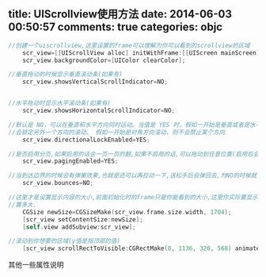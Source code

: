 title: UIScrollview使用方法
date: 2014-06-03 00:50:57
comments: true
categories: objc
---
```objective-c code
//创建一个uiscrollview,这里设置的frame可以理解为你可以看到的scrollview的区域
    scr_view=[[UIScrollView alloc] initWithFrame:[[UIScreen mainScreen] bounds]];
    scr_view.backgroundColor=[UIColor clearColor];

//垂直拖动的时候显示垂直滚动条(如果有)
    scr_view.showsVerticalScrollIndicator=NO;


//水平拖动时显示水平滚动条(如果有)
    scr_view.showsHorizontalScrollIndicator=NO;

//默认是 NO，可以在垂直和水平方向同时运动。当值是 YES 时，假如一开始是垂直或者是水平运动，那么接下来
//会锁定另外一个方向的滚动。 假如一开始是对角方向滚动，则不会禁止某个方向
    scr_view.directionalLockEnabled=YES;

//是否启用分页,如果启用的话会一页一页的翻,如果不启用的话,可以拖动到任意位置(启用后会自动滚动到边界)
    scr_view.pagingEnabled=YES;

//当到达边界的时候会有弹簧效果,也就是还可以再拉动一下,送松手后会弹回去,为NO的时候就关闭这个效果
    scr_view.bounces=NO;

//这里才是设置显示内容的大小,前面初始化时的frame只是你能看到的大小,这里你实际要显示的内容有多大就设
//置多大.
    CGSize newSize=CGSizeMake(scr_view.frame.size.width, 1704);
    [scr_view setContentSize:newSize];
    [self.view addSubview:scr_view];

//滚动到你想要的区域(y值是指顶部的值)
    [scr_view scrollRectToVisible:CGRectMake(0, 1136, 320, 568) animated:NO];
```  

其他一些属性说明  
<!--more—>
  
indicatorStyle  
滚动条的样式，基本只是设置颜色。总共3个颜色：默认、黑、白  

scrollIndicatorInsets  
设置滚动条的位置  

bouncesZoom  
和 bounces 类似,区别在于：这个效果反映在缩放上面，假如缩放超过最大缩放，那么会反弹效果；假如是 NO，
则到达最大或者最小的时候立即停止。  

scrollEnabled  
决定是否可以滚动  

tracking  
当touch 后还没有拖动的时候值是YES，否则NO  

zoomBouncing  
当内容放大到最大或者最小的时候值是 YES，否则 NO  

zooming  
当正在缩放的时候值是 YES，否则 NO  

decelerating  
当滚动后，手指放开但是还在继续滚动中。这个时候是 YES，其它时候是 NO   

decelerationRate  
设置手指放开后的减速率  

maximumZoomScale  
一个浮点数，表示能放最大的倍数  

minimumZoomScale  
一个浮点数，表示能缩最小的倍数  

delaysContentTouches  
是个布尔值，当值是 YES 的时候，用户触碰开始，scroll view要延迟一会，看看是否用
户有意图滚动。假如滚动了，那么捕捉 touch-down 事件，否则就不捕捉。假如值是NO，当用户触碰， scroll
view 会立即触发 touchesShouldBegin:withEvent:inContentView:，默认是 YES  

canCancelContentTouches  
当值是 YES 的时候，用户触碰后，然后在一定时间内没有移动，scrollView 发送
tracking events，然后用户移动手指足够长度触发滚动事件，这个时候，scrollView 发送了
touchesCancelled:withEvent: 到 subview，然后 scroView 开始滚动。假如值是 NO，scrollView 发送
tracking events 后，就算用户移动手指，scrollView 也不会滚动。
